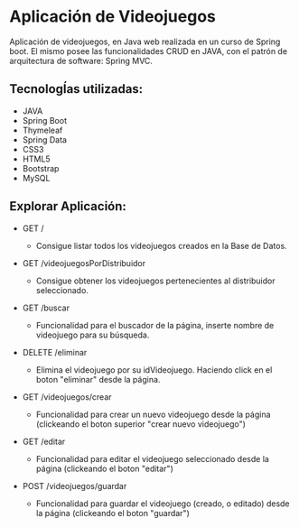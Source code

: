 # Aplicación de Videojuegos
Aplicación de videojuegos, en Java web realizada en un curso de Spring boot. El mismo posee las funcionalidades CRUD en JAVA, con el patrón de arquitectura de software: Spring MVC.

##  TecnologÍas utilizadas: 
- JAVA
- Spring Boot
- Thymeleaf
- Spring Data
- CSS3
- HTML5
- Bootstrap
- MySQL

##  Explorar Aplicación:

- GET /
  - Consigue listar todos los videojuegos creados en la Base de Datos.

- GET /videojuegosPorDistribuidor
  - Consigue obtener los videojuegos pertenecientes al distribuidor seleccionado.

- GET /buscar
  - Funcionalidad para el buscador de la página, inserte nombre de videojuego para su búsqueda.

- DELETE /eliminar
  - Elimina el videojuego por su idVideojuego. Haciendo click en el boton "eliminar" desde la página.

- GET /videojuegos/crear
  - Funcionalidad para crear un nuevo videojuego desde la página (clickeando el boton superior "crear nuevo videojuego")

- GET /editar
  - Funcionalidad para editar el videojuego seleccionado desde la página (clickeando el boton "editar")

- POST /videojuegos/guardar
  - Funcionalidad para guardar el videojuego (creado, o editado) desde la página (clickeando el boton "guardar")
